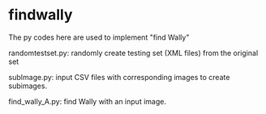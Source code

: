 # findwally
The py codes here are used to implement "find Wally"

randomtestset.py:
randomly create testing set (XML files) from the original set

subImage.py:
input CSV files with corresponding images to create subimages.

find_wally_A.py:
find Wally with an input image.
